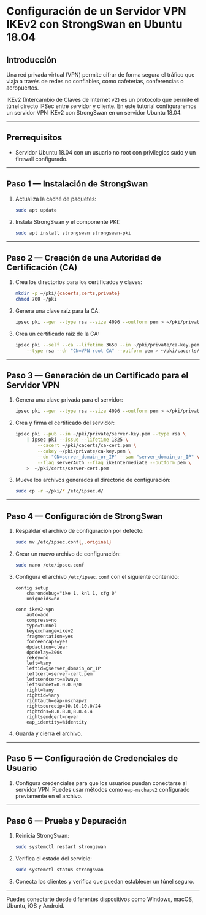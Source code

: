 # Configuración de un Servidor VPN IKEv2 con StrongSwan en Ubuntu 18.04

## Introducción
Una red privada virtual (VPN) permite cifrar de forma segura el tráfico que viaja a través de redes no confiables, como cafeterías, conferencias o aeropuertos. 

IKEv2 (Intercambio de Claves de Internet v2) es un protocolo que permite el túnel directo IPSec entre servidor y cliente. En este tutorial configuraremos un servidor VPN IKEv2 con StrongSwan en un servidor Ubuntu 18.04.

---

## Prerrequisitos
- Servidor Ubuntu 18.04 con un usuario no root con privilegios sudo y un firewall configurado.

---

## Paso 1 — Instalación de StrongSwan
1. Actualiza la caché de paquetes:
    ```bash
    sudo apt update
    ```
2. Instala StrongSwan y el componente PKI:
    ```bash
    sudo apt install strongswan strongswan-pki
    ```

---

## Paso 2 — Creación de una Autoridad de Certificación (CA)
1. Crea los directorios para los certificados y claves:
    ```bash
    mkdir -p ~/pki/{cacerts,certs,private}
    chmod 700 ~/pki
    ```
2. Genera una clave raíz para la CA:
    ```bash
    ipsec pki --gen --type rsa --size 4096 --outform pem > ~/pki/private/ca-key.pem
    ```
3. Crea un certificado raíz de la CA:
    ```bash
    ipsec pki --self --ca --lifetime 3650 --in ~/pki/private/ca-key.pem \
        --type rsa --dn "CN=VPN root CA" --outform pem > ~/pki/cacerts/ca-cert.pem
    ```

---

## Paso 3 — Generación de un Certificado para el Servidor VPN
1. Genera una clave privada para el servidor:
    ```bash
    ipsec pki --gen --type rsa --size 4096 --outform pem > ~/pki/private/server-key.pem
    ```
2. Crea y firma el certificado del servidor:
    ```bash
    ipsec pki --pub --in ~/pki/private/server-key.pem --type rsa \
        | ipsec pki --issue --lifetime 1825 \
            --cacert ~/pki/cacerts/ca-cert.pem \
            --cakey ~/pki/private/ca-key.pem \
            --dn "CN=server_domain_or_IP" --san "server_domain_or_IP" \
            --flag serverAuth --flag ikeIntermediate --outform pem \
        >  ~/pki/certs/server-cert.pem
    ```
3. Mueve los archivos generados al directorio de configuración:
    ```bash
    sudo cp -r ~/pki/* /etc/ipsec.d/
    ```

---

## Paso 4 — Configuración de StrongSwan
1. Respaldar el archivo de configuración por defecto:
    ```bash
    sudo mv /etc/ipsec.conf{,.original}
    ```
2. Crear un nuevo archivo de configuración:
    ```bash
    sudo nano /etc/ipsec.conf
    ```
3. Configura el archivo `/etc/ipsec.conf` con el siguiente contenido:
    ```plaintext
    config setup
        charondebug="ike 1, knl 1, cfg 0"
        uniqueids=no

    conn ikev2-vpn
        auto=add
        compress=no
        type=tunnel
        keyexchange=ikev2
        fragmentation=yes
        forceencaps=yes
        dpdaction=clear
        dpddelay=300s
        rekey=no
        left=%any
        leftid=@server_domain_or_IP
        leftcert=server-cert.pem
        leftsendcert=always
        leftsubnet=0.0.0.0/0
        right=%any
        rightid=%any
        rightauth=eap-mschapv2
        rightsourceip=10.10.10.0/24
        rightdns=8.8.8.8,8.8.4.4
        rightsendcert=never
        eap_identity=%identity
    ```
4. Guarda y cierra el archivo.

---

## Paso 5 — Configuración de Credenciales de Usuario
1. Configura credenciales para que los usuarios puedan conectarse al servidor VPN. Puedes usar métodos como `eap-mschapv2` configurado previamente en el archivo.

---

## Paso 6 — Prueba y Depuración
1. Reinicia StrongSwan:
    ```bash
    sudo systemctl restart strongswan
    ```
2. Verifica el estado del servicio:
    ```bash
    sudo systemctl status strongswan
    ```
3. Conecta los clientes y verifica que puedan establecer un túnel seguro.

---

Puedes conectarte desde diferentes dispositivos como Windows, macOS, Ubuntu, iOS y Android.
